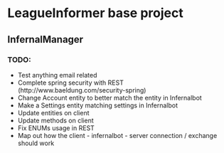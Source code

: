 <h1>LeagueInformer base project</h1>
<h2>InfernalManager</h2>
<h3>TODO:</h3>	
<ul>
<li>Test anything email related </li>
<li>Complete spring security with REST (http://www.baeldung.com/security-spring)</li>
<li>Change Account entity to better match the entity in Infernalbot</li>
<lI>Make a Settings entity matching settings in Infernalbot</li>
<li>Update entities on client</li>
<li>Update methods on client</li>
<li>Fix ENUMs usage in REST</li>
<li>Map out how the client - infernalbot - server connection / exchange should work</li>
</ul>
		